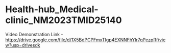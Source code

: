 # Health-hub_Medical-clinic_NM2023TMID25140
Video Demonstration Link - https://drive.google.com/file/d/1X5BdPCPFmxTIgp4EXNNFhYlr7qPezpRf/view?usp=drivesdk

